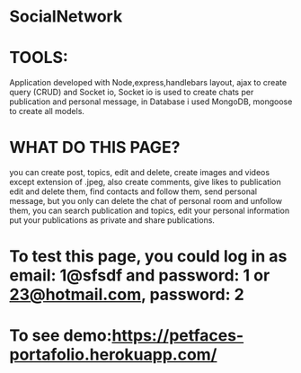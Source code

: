 # SocialNetwork
# TOOLS: 
Application developed with Node,express,handlebars layout, ajax to create query (CRUD) and 
Socket io, Socket io is used to create chats per publication and personal message, in Database i used MongoDB, mongoose 
to create all models.

# WHAT DO THIS PAGE? 
you can create post, topics, edit and delete, create images and videos except extension of .jpeg, 
also create comments, give likes to publication edit and delete them, find contacts and follow them, send personal message, 
but you only can delete the chat of personal room and unfollow them, you can search publication and topics, edit your personal 
information put your publications as private and share publications.

# To test this page, you could log in as email: 1@sfsdf and password: 1 or 23@hotmail.com, password: 2

# To see demo:https://petfaces-portafolio.herokuapp.com/
